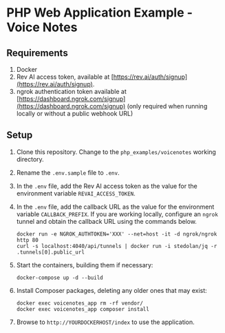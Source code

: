 # PHP Web Application Example - Voice Notes

## Requirements

1. Docker
2. Rev AI access token, available at [https://rev.ai/auth/signup](https://rev.ai/auth/signup).
3. ngrok authentication token available at [https://dashboard.ngrok.com/signup](https://dashboard.ngrok.com/signup) (only required when running locally or without a public webhook URL)

## Setup

1. Clone this repository. Change to the `php_examples/voicenotes` working directory.
2. Rename the `.env.sample` file to `.env`.
3. In the `.env` file, add the Rev AI access token as the value for the environment variable `REVAI_ACCESS_TOKEN`.
4. In the `.env` file, add the callback URL as the value for the environment variable `CALLBACK_PREFIX`. If you are working locally, configure an `ngrok` tunnel and obtain the callback URL using the commands below.

    ```
    docker run -e NGROK_AUTHTOKEN='XXX' --net=host -it -d ngrok/ngrok http 80
    curl -s localhost:4040/api/tunnels | docker run -i stedolan/jq -r .tunnels[0].public_url
    ```

5. Start the containers, building them if necessary:

    ```
    docker-compose up -d --build
    ```

6. Install Composer packages, deleting any older ones that may exist:

    ```
    docker exec voicenotes_app rm -rf vendor/
    docker exec voicenotes_app composer install
    ```

7. Browse to `http://YOURDOCKERHOST/index` to use the application.
